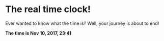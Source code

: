 # The real time clock!

Ever wanted to know what the time is? Well, your journey is about to end!

**The time is Nov 10, 2017, 23:41**